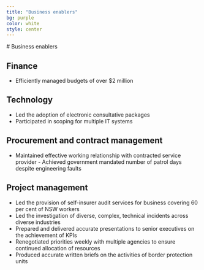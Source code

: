 ```yaml
---
title: "Business enablers"
bg: purple
color: white
style: center
---
```

<span class="fa-stack subtlecircle" style="font-size:100px; background:rgba(255,166,0,0.1)">
  <i class="fa fa-circle fa-stack-2x text-white"></i>
  <i class="fa fa-bicycle fa-stack-1x text-orange"></i>
</span>
# Business enablers

## Finance
- Efficiently managed budgets of over $2 million

## Technology
- Led the adoption of electronic consultative packages
- Participated in scoping for multiple IT systems

## Procurement and contract management
- Maintained effective working relationship with contracted service provider - Achieved government mandated number of patrol days despite engineering faults

## Project management
- Led the provision of self-insurer audit services for business covering 60 per cent of NSW workers
- Led the investigation of diverse, complex, technical incidents across diverse industries
- Prepared and delivered accurate presentations to senior executives on the achievement of KPIs
- Renegotiated priorities weekly with multiple agencies to ensure continued allocation of resources
- Produced accurate written briefs on the activities of border protection units
